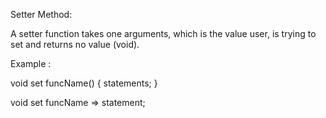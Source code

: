 Setter Method:

A setter function takes one arguments, which is the value user, is trying to set and returns no value (void).

Example :

void set funcName() { statements; }

void set funcName => statement;
